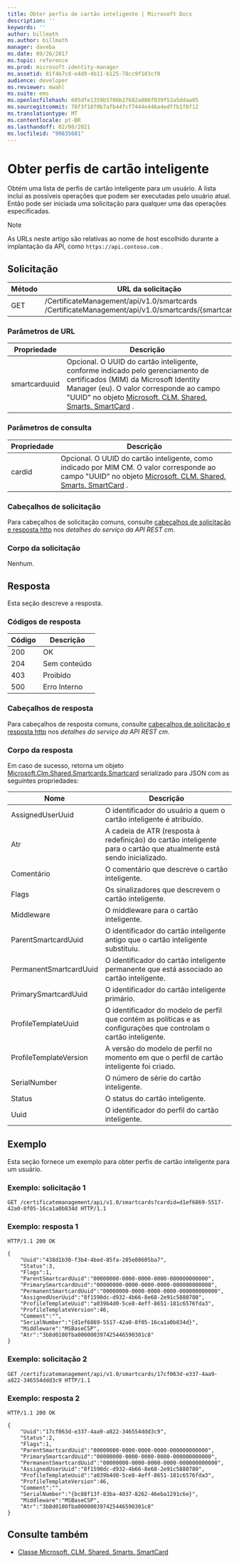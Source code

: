 ```yaml
---
title: Obter perfis de cartão inteligente | Microsoft Docs
description: ''
keywords: ''
author: billmath
ms.author: billmath
manager: daveba
ms.date: 09/26/2017
ms.topic: reference
ms.prod: microsoft-identity-manager
ms.assetid: 81f4b7cd-e4d9-4b11-b125-78cc9f183cf0
audience: developer
ms.reviewer: mwahl
ms.suite: ems
ms.openlocfilehash: 605dfe1359b5706b27682a086f039f53a5ddaa05
ms.sourcegitcommit: 78f3f18f0b7afb44fcf7444e446a4edffb1f8f12
ms.translationtype: MT
ms.contentlocale: pt-BR
ms.lasthandoff: 02/08/2021
ms.locfileid: "99835681"
---
```

# <a name="get-smart-card-profiles"></a>Obter perfis de cartão inteligente
Obtém uma lista de perfis de cartão inteligente para um usuário. A lista inclui as possíveis operações que podem ser executadas pelo usuário atual. Então pode ser iniciada uma solicitação para qualquer uma das operações especificadas.

>[!NOTE]
>As URLs neste artigo são relativas ao nome de host escolhido durante a implantação da API, como `https://api.contoso.com` .

## <a name="request"></a>Solicitação

Método  |URL da solicitação  
---------|---------
GET     |/CertificateManagement/api/v1.0/smartcards <br/> /CertificateManagement/api/v1.0/smartcards/{smartcarduuid}


### <a name="url-parameters"></a>Parâmetros de URL

Propriedade| Descrição
---------|--------
smartcarduuid | Opcional. O UUID do cartão inteligente, conforme indicado pelo gerenciamento de certificados (MIM) da Microsoft Identity Manager (eu). O valor corresponde ao campo "UUID" no objeto [Microsoft. CLM. Shared. Smarts. SmartCard](https://msdn.microsoft.com/library/microsoft.clm.shared.smartcards.smartcard.aspx) .

### <a name="query-parameters"></a>Parâmetros de consulta

Propriedade| Descrição
---------|--------
cardid | Opcional. O UUID do cartão inteligente, como indicado por MIM CM. O valor corresponde ao campo "UUID" no objeto [Microsoft. CLM. Shared. Smarts. SmartCard](https://msdn.microsoft.com/library/microsoft.clm.shared.smartcards.smartcard.aspx) .

### <a name="request-headers"></a>Cabeçalhos de solicitação
Para cabeçalhos de solicitação comuns, consulte [cabeçalhos de solicitação e resposta http](certificate-management-rest-api-service-details.md#http-request-and-response-headers) nos *detalhes do serviço da API REST cm*.

### <a name="request-body"></a>Corpo da solicitação
Nenhum.

## <a name="response"></a>Resposta
Esta seção descreve a resposta.

### <a name="response-codes"></a>Códigos de resposta

Código  |Descrição  
---------|---------
200 | OK
204 | Sem conteúdo
403 | Proibido
500 | Erro Interno

### <a name="response-headers"></a>Cabeçalhos de resposta
Para cabeçalhos de resposta comuns, consulte [cabeçalhos de solicitação e resposta http](certificate-management-rest-api-service-details.md#http-request-and-response-headers) nos *detalhes do serviço da API REST cm*.

### <a name="response-body"></a>Corpo da resposta
Em caso de sucesso, retorna um objeto [Microsoft.Clm.Shared.Smartcards.Smartcard](https://msdn.microsoft.com/library/microsoft.clm.shared.smartcards.smartcard.aspx) serializado para JSON com as seguintes propriedades:

Nome | Descrição
-----|-----------
AssignedUserUuid | O identificador do usuário a quem o cartão inteligente é atribuído.
Atr | A cadeia de ATR (resposta à redefinição) do cartão inteligente para o cartão que atualmente está sendo inicializado.
Comentário | O comentário que descreve o cartão inteligente.
Flags | Os sinalizadores que descrevem o cartão inteligente.
Middleware | O middleware para o cartão inteligente.
ParentSmartcardUuid | O identificador do cartão inteligente antigo que o cartão inteligente substituiu.
PermanentSmartcardUuid | O identificador do cartão inteligente permanente que está associado ao cartão inteligente.
PrimarySmartcardUuid | O identificador do cartão inteligente primário.
ProfileTemplateUuid | O identificador do modelo de perfil que contém as políticas e as configurações que controlam o cartão inteligente.
ProfileTemplateVersion | A versão do modelo de perfil no momento em que o perfil de cartão inteligente foi criado.
SerialNumber | O número de série do cartão inteligente.
Status | O status do cartão inteligente.
Uuid | O identificador do perfil do cartão inteligente.

## <a name="example"></a>Exemplo
Esta seção fornece um exemplo para obter perfis de cartão inteligente para um usuário.

### <a name="example-request-1"></a>Exemplo: solicitação 1

```
GET /certificatemanagement/api/v1.0/smartcards?cardid=d1ef6869-5517-42a0-8f05-16ca1a0b834d HTTP/1.1
```

### <a name="example-response-1"></a>Exemplo: resposta 1

```
HTTP/1.1 200 OK

{
    "Uuid":"438d1b30-f3b4-4bed-85fa-285e08605ba7",
    "Status":3,
    "Flags":1,
    "ParentSmartcardUuid":"00000000-0000-0000-0000-000000000000",
    "PrimarySmartcardUuid":"00000000-0000-0000-0000-000000000000",
    "PermanentSmartcardUuid":"00000000-0000-0000-0000-000000000000",
    "AssignedUserUuid":"8f1590dc-d932-4b66-8e68-2e91c5880780",
    "ProfileTemplateUuid":"a039b4d0-5ce8-4eff-8651-181c6576fda3",
    "ProfileTemplateVersion":46,
    "Comment":"",
    "SerialNumber":"{d1ef6869-5517-42a0-8f05-16ca1a0b834d}",
    "Middleware":"MSBaseCSP",
    "Atr":"3b8d0180fba000000397425446590301c8"
}
```       

### <a name="example-request-2"></a>Exemplo: solicitação 2

```
GET /certificatemanagement/api/v1.0/smartcards/17cf063d-e337-4aa9-a822-346554ddd3c9 HTTP/1.1
```

### <a name="example-response-2"></a>Exemplo: resposta 2

```
HTTP/1.1 200 OK

{
    "Uuid":"17cf063d-e337-4aa9-a822-346554ddd3c9",
    "Status":2,
    "Flags":1,
    "ParentSmartcardUuid":"00000000-0000-0000-0000-000000000000",
    "PrimarySmartcardUuid":"00000000-0000-0000-0000-000000000000",
    "PermanentSmartcardUuid":"00000000-0000-0000-0000-000000000000",
    "AssignedUserUuid":"8f1590dc-d932-4b66-8e68-2e91c5880780",
    "ProfileTemplateUuid":"a039b4d0-5ce8-4eff-8651-181c6576fda3",
    "ProfileTemplateVersion":46,
    "Comment":"",
    "SerialNumber":"{bc88f13f-83ba-4037-8262-46eba1291c6e}",
    "Middleware":"MSBaseCSP",
    "Atr":"3b8d0180fba000000397425446590301c8"
}
```     

## <a name="see-also"></a>Consulte também

- [Classe Microsoft. CLM. Shared. Smarts. SmartCard](https://msdn.microsoft.com/library/microsoft.clm.shared.smartcards.smartcard.aspx)
